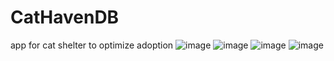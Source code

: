 # CatHavenDB
app for cat shelter to optimize adoption
![image](https://github.com/user-attachments/assets/5827f825-6ea9-4d0c-9b03-e48eeee3433f)
![image](https://github.com/user-attachments/assets/2a2567fb-b4e1-41fc-82c6-01b82d93d90b)
![image](https://github.com/user-attachments/assets/839aec47-0454-4e6f-920d-c73220eb5073)
![image](https://github.com/user-attachments/assets/d9205d49-7364-4abb-92b0-d2de6ddec4dd)
